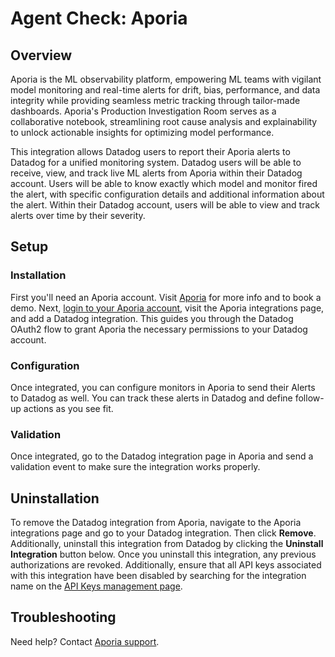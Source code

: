 # Agent Check: Aporia

## Overview

Aporia is the ML observability platform, empowering ML teams with vigilant model monitoring and real-time alerts for drift, bias, performance, and data integrity while providing seamless metric tracking through tailor-made dashboards. Aporia's Production Investigation Room serves as a collaborative notebook, streamlining root cause analysis and explainability to unlock actionable insights for optimizing model performance.


This integration allows Datadog users to report their Aporia alerts to Datadog for a unified monitoring system. Datadog users will be able to receive, view, and track live ML alerts from Aporia within their Datadog account. Users will be able to know exactly which model and monitor fired the alert, with specific configuration details and additional information about the alert. Within their Datadog account, users will be able to view and track alerts over time by their severity.

## Setup

### Installation

First you'll need an Aporia account. Visit [Aporia][1] for more info and to book a demo.
Next, [login to your Aporia account][2], visit the Aporia integrations page, and add a Datadog integration. This guides you through the Datadog OAuth2 flow to grant Aporia the necessary permissions to your Datadog account.


### Configuration

Once integrated, you can configure monitors in Aporia to send their Alerts to Datadog as well. You can track these alerts in Datadog and define follow-up actions as you see fit.

### Validation

Once integrated, go to the Datadog integration page in Aporia and send a validation event to make sure the integration works properly.


## Uninstallation

To remove the Datadog integration from Aporia, navigate to the Aporia integrations page and go to your Datadog integration. Then click **Remove**. Additionally, uninstall this integration from Datadog by clicking the **Uninstall Integration** button below. Once you uninstall this integration, any previous authorizations are revoked.
Additionally, ensure that all API keys associated with this integration have been disabled by searching for the integration name on the [API Keys management page][3].

## Troubleshooting

Need help? Contact [Aporia support](mailto:support@aporia.com).

[1]: https://aporia.com
[2]: https://platform.aporia.com
[3]: https://app.datadoghq.com/organization-settings/api-keys?filter=Aporia
[4]: https://docs.datadoghq.com/help/
